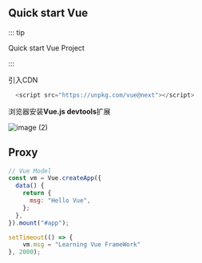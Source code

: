 ## Quick start Vue

::: tip

Quick start Vue Project

:::

引入CDN

```js
  <script src="https://unpkg.com/vue@next"></script>
```

浏览器安装**Vue.js devtools**扩展

![image (2)](https://gitee.com/q10viking/PictureRepos/raw/master/images//202112021044125.jpg)



## Proxy

```javascript {11}
// Vue Model
const vm = Vue.createApp({
  data() {
    return {
      msg: "Hello Vue",
    };
  },
}).mount("#app");

setTimeout(() => {
    vm.msg = "Learning Vue FrameWork"
}, 2000);
```

